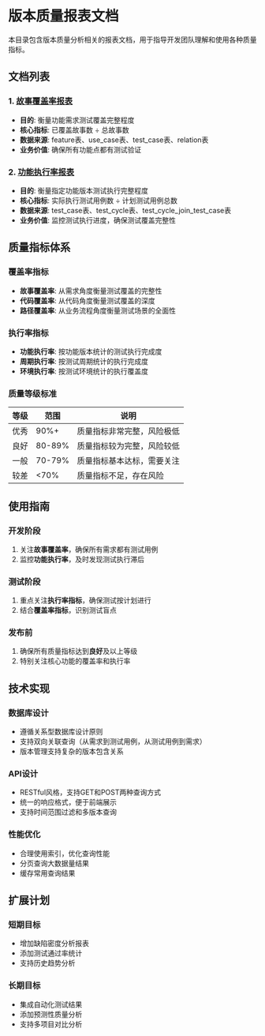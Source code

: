 
# 版本质量报表文档

本目录包含版本质量分析相关的报表文档，用于指导开发团队理解和使用各种质量指标。

## 文档列表

### 1. [故事覆盖率报表](../story-coverage-report.md)
- **目的**: 衡量功能需求测试覆盖完整程度
- **核心指标**: 已覆盖故事数 ÷ 总故事数
- **数据来源**: feature表、use_case表、test_case表、relation表
- **业务价值**: 确保所有功能点都有测试验证

### 2. [功能执行率报表](function-execution-rate-report.md)
- **目的**: 衡量指定功能版本测试执行完整程度
- **核心指标**: 实际执行测试用例数 ÷ 计划测试用例总数
- **数据来源**: test_case表、test_cycle表、test_cycle_join_test_case表
- **业务价值**: 监控测试执行进度，确保测试覆盖完整性

## 质量指标体系

### 覆盖率指标
- **故事覆盖率**: 从需求角度衡量测试覆盖的完整性
- **代码覆盖率**: 从代码角度衡量测试覆盖的深度
- **路径覆盖率**: 从业务流程角度衡量测试场景的全面性

### 执行率指标
- **功能执行率**: 按功能版本统计的测试执行完成度
- **周期执行率**: 按测试周期统计的执行完成度
- **环境执行率**: 按测试环境统计的执行覆盖度

### 质量等级标准
| 等级 | 范围 | 说明 |
|------|------|------|
| 优秀 | 90%+ | 质量指标非常完整，风险极低 |
| 良好 | 80-89% | 质量指标较为完整，风险较低 |
| 一般 | 70-79% | 质量指标基本达标，需要关注 |
| 较差 | <70% | 质量指标不足，存在风险 |

## 使用指南

### 开发阶段
1. 关注**故事覆盖率**，确保所有需求都有测试用例
2. 监控**功能执行率**，及时发现测试执行滞后

### 测试阶段
1. 重点关注**执行率指标**，确保测试按计划进行
2. 结合**覆盖率指标**，识别测试盲点

### 发布前
1. 确保所有质量指标达到**良好**及以上等级
2. 特别关注核心功能的覆盖率和执行率

## 技术实现

### 数据库设计
- 遵循关系型数据库设计原则
- 支持双向关联查询（从需求到测试用例，从测试用例到需求）
- 版本管理支持复杂的版本包含关系

### API设计
- RESTful风格，支持GET和POST两种查询方式
- 统一的响应格式，便于前端展示
- 支持时间范围过滤和多版本查询

### 性能优化
- 合理使用索引，优化查询性能
- 分页查询大数据量结果
- 缓存常用查询结果

## 扩展计划

### 短期目标
- 增加缺陷密度分析报表
- 添加测试通过率统计
- 支持历史趋势分析

### 长期目标
- 集成自动化测试结果
- 添加预测性质量分析
- 支持多项目对比分析
